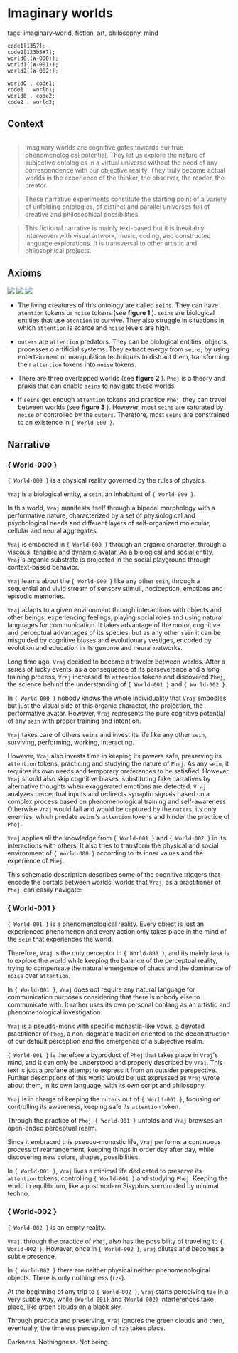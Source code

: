 
# Imaginary worlds

tags: imaginary-world, fiction, art, philosophy, mind

<tree>

    code1[1357];
    code2[123b5#7];
    world0((W-000));
    world1((W-001));
    world2((W-002));
    
    world0 . code1;
    code1 . world1;
    world0 . code2;
    code2 . world2;

</tree>

## Context 

<img src="imaginary-worlds/symbols.png" alt="" class="img-responsive img-thumbnail symbols">

> Imaginary worlds are cognitive gates towards our true phenomenological potential. They let us explore the nature of subjective ontologies in a virtual universe without the need of any correspondence with our objective reality. They truly become actual worlds in the experience of the thinker, the observer, the reader, the creator. 

> These narrative experiments constitute the starting point of a variety of unfolding ontologies, of distinct and parallel universes full of creative and philosophical possibilities.

> This fictional narrative is mainly text-based but it is inevitably interwoven with visual artwork, music, coding, and constructed language explorations. It is transversal to other artistic and philosophical projects.

## Axioms 


![](imaginary-worlds/vrajs-outers.png)
![](imaginary-worlds/layers.png)
![](imaginary-worlds/unified.png)


* The living creatures of this ontology are called `seins`. They can have `atention` tokens or `noise` tokens (see **figure 1** ). `seins` are biological entities that use `atention` to survive. They also struggle in situations in which `attention` is scarce and `noise` levels are high.

* `outers` are `attention` predators. They can be biological entities, objects, processes o artificial systems. They extract energy from `seins`, by using entertainment or manipulation techniques to distract them, transforming their `attention` tokens into `noise` tokens. 

* There are three overlapped worlds (see **figure 2** ). `Phej` is a theory and praxis that can enable `seins` to navigate these worlds.

* If `seins` get enough `attention` tokens and practice `Phej`, they can travel between worlds (see **figure 3** ). However, most `seins` are saturated by `noise` or controlled by the `outers`. Therefore, most `seins` are constrained to an existence in `{ World-000 }`. 


## Narrative

### { World-000 }

`{ World-000 }` is a physical reality governed by the rules of physics.

`Vraj` is a biological entity, a `sein`, an inhabitant of `{ World-000 }`. 

In this world, `Vraj` manifests itself through a bipedal morphology with a performative nature, characterized by a set of physiological and psychological needs and different layers of self-organized molecular, cellular and neural aggregates. 

`Vraj` is embodied in `{ World-000 }` through an organic character, through a viscous, tangible and dynamic avatar.  As a biological and social entity, `Vraj`'s organic substrate is projected in the social playground through context-based behavior.

`Vraj` learns about the `{ World-000 }` like any other `sein`, through a sequential and vivid stream of sensory stimuli, nociception, emotions and episodic memories.

`Vraj` adapts to a given environment through interactions with objects and other beings, experiencing feelings, playing social roles and using natural languages for communication. It takes advantage of the motor, cognitive and perceptual advantages of its species; but as any other `sein` it can be misguided by cognitive biases and evolutionary vestiges, encoded by evolution and education in its genome and neural networks.  

Long time ago, `Vraj` decided to become a traveler between worlds. After a series of lucky events, as a consequence of its perseverance and a long training process, `Vraj` increased its `attention` tokens and discovered `Phej`, the science behind the understanding of `{ World-001 }` and `{ World-002 }`.

In `{ World-000 }` nobody knows the whole individuality that `Vraj` embodies, but just the visual side of this organic character, the projection, the performative avatar. However, `Vraj` represents the pure cognitive potential of any `sein` with proper training and intention.

`Vraj` takes care of others `seins` and invest its life like any other `sein`, surviving, performing, working, interacting. 

However, `Vraj` also invests time in keeping its powers safe, preserving its `attention` tokens, practicing and studying the nature of `Phej`. As any `sein`, it requires its own needs and temporary preferences to be satisfied. However, `Vraj` should also skip cognitive biases, substituting fake narratives by alternative thoughts when exaggerated emotions are detected. `Vraj` analyzes perceptual inputs and redirects synaptic signals based on a complex process based on phenomenological training and self-awareness. Otherwise `Vraj` would fail and would be captured by the `outers`, its only enemies, which predate `seins`'s `attention` tokens and hinder the practice of `Phej`.

`Vraj` applies all the knowledge from `{ World-001 }` and `{ World-002 }` in its interactions with others. It also tries to transform the physical and social environment of  `{ World-000 }` according to its inner values and the experience of `Phej`.

This schematic description describes some of the cognitive triggers that encode the portals between worlds, worlds that `Vraj`, as a practitioner of `Phej`, can easily navigate:

<world><treeview></treview></world>


### { World-001 }


`{ World-001 }` is a phenomenological reality. Every object is just an experienced phenomenon and every action only takes place in the mind of the `sein` that experiences the world. 

Therefore, `Vraj` is the only perceptor in `{ World-001 }`, and its mainly task is to explore the world while keeping the balance of the perceptual reality, trying to compensate the natural emergence of chaos and the dominance of `noise` over `attention`.

In `{ World-001 }`, `Vraj` does not require any natural language for communication purposes considering that there is nobody else to communicate with. It rather uses its own personal conlang as an artistic and phenomenological investigation.

`Vraj` is a pseudo-monk with specific monastic-like vows, a devoted practitioner of `Phej`, a non-dogmatic tradition oriented to the deconstruction of our default perception and the emergence of a subjective realm. 

`{ World-001 }` is therefore a byproduct of `Phej` that takes place in `Vraj`'s mind, and it can only be understood and properly described by `Vraj`. This text is just a profane attempt to express it from an outsider perspective. Further descriptions of this world would be just expressed as `Vraj` wrote about them, in its own language, with its own script and philosophy.

`Vraj` is in charge of keeping the `outers` out of `{ World-001 }`, focusing on controlling its awareness, keeping safe its `attention` token.

Through the practice of `Phej`, `{ World-001 }` unfolds and `Vraj` browses an open-ended perceptual realm.

Since it embraced this pseudo-monastic life, `Vraj` performs a continuous process of rearrangement, keeping things in order day after day, while discovering new colors, shapes, possibilities. 

In `{ World-001 }`, `Vraj` lives a minimal life dedicated to preserve its `attention` tokens, controlling `{ World-001 }` and studying `Phej`. Keeping the world in equilibrium, like a postmodern Sisyphus surrounded by minimal techno.

### { World-002 } 

`{ World-002 }` is an empty reality.

`Vraj`, through the practice of `Phej`, also has the possibility of traveling to `{ World-002 }`.
However, once in `{ World-002 }`,  `Vraj` dilutes and becomes a subtle presence.

In `{ World-002 }` there are neither physical neither phenomenological objects. There is only nothingness (`tze`).

At the beginning of any trip to `{ World-002 }`, `Vraj` starts perceiving `tze` in a very subtle way, while ` {World-001} `  and ` {World-002} ` interferences take place, like green clouds on a black sky.

Through practice and preserving, `Vraj` ignores the green clouds and then, eventually, the timeless perception of `tze` takes place.

Darkness. Nothingness. Not being.





